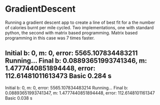 # GradientDescent

Running a gradient descent app to create a line of best fit for a the number of calories burnt per mile cycled.
Two implementations, one with standard python, the second with matrix based programming. 
Matrix based programming in this case was 7 times faster.

Initial b: 0, m: 0, error: 5565.107834483211
Running...
Final b: 0.08893651993741346, m: 1.4777440851894448, error: 112.61481011613473
Basic 0.284 s
--------------------------------
Initial b: 0, m: 0, error: 5565.107834483214
Running...
Final b: 0.08893651993741347, m: 1.4777440851894448, error: 112.6148101161347
Basic 0.038 s
